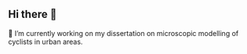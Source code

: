 ## Hi there 👋
🔭 I’m currently working on my dissertation on microscopic modelling of cyclists in urban areas.
